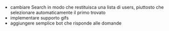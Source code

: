 - cambiare Search in modo che restituisca una lista di users, piuttosto che selezionare automaticamente il primo trovato
- implementare supporto gifs
- aggiungere semplice bot che risponde alle domande

